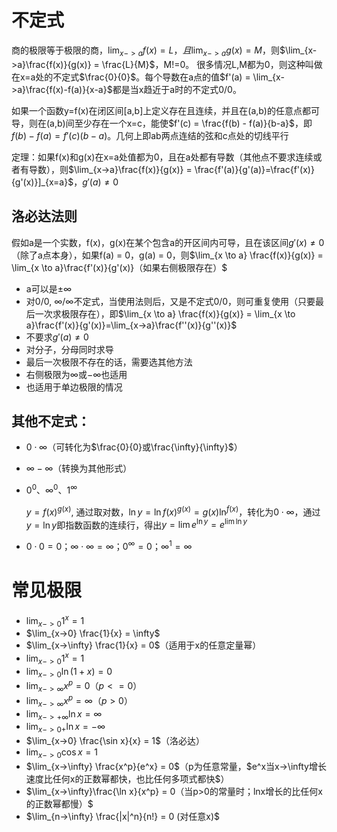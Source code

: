 # 不定式
商的极限等于极限的商，$\lim_{x->a}f(x) = L，且\lim_{x->a}g(x) = M$，则$\lim_{x->a}\frac{f(x)}{g(x)} = \frac{L}{M}$，M!=0。
很多情况L,M都为0，则这种叫做在x=a处的不定式$\frac{0}{0}$。每个导数在a点的值$f'(a) = \lim_{x->a}\frac{f(x)-f(a)}{x-a}$都是当x趋近于a时的不定式0/0。

如果一个函数y=f(x)在闭区间[a,b]上定义存在且连续，并且在(a,b)的任意点都可导，则在(a,b)间至少存在一个x=c，能使$f'(c) = \frac{f(b) - f(a)}{b-a}$，即$f(b) - f(a) = f'(c)(b-a)$。几何上即ab两点连结的弦和c点处的切线平行

定理：如果f(x)和g(x)在x=a处值都为0，且在a处都有导数（其他点不要求连续或者有导数），则$\lim_{x->a}\frac{f(x)}{g(x)} = \frac{f'(a)}{g'(a)}=\frac{f'(x)}{g'(x)}]_{x=a}$，$g'(a)\neq 0$


## 洛必达法则
假如a是一个实数，f(x)，g(x)在某个包含a的开区间内可导，且在该区间$g'(x) \neq 0$（除了a点本身），如果f(a) = 0，g(a) = 0，则$\lim_{x \to a} \frac{f(x)}{g(x)} = \lim_{x \to a}\frac{f'(x)}{g'(x)}（如果右侧极限存在）$

- a可以是$\pm \infty$
- 对0/0, $\infty / \infty$不定式，当使用法则后，又是不定式0/0，则可重复使用（只要最后一次求极限存在），即$\lim_{x \to a} \frac{f(x)}{g(x)} = \lim_{x \to a}\frac{f'(x)}{g'(x)}=\lim_{x->a}\frac{f''(x)}{g''(x)}$
- 不要求$g'(a)\neq0$
- 对分子，分母同时求导
- 最后一次极限不存在的话，需要选其他方法
- 右侧极限为$\infty$或$-\infty$也适用
- 也适用于单边极限的情况
  
## 其他不定式：
  - $0 \cdot \infty$（可转化为$\frac{0}{0}或\frac{\infty}{\infty}$）
  - $\infty - \infty$（转换为其他形式）
  - $0^0$、$\infty^0$、$1^\infty$
  
    $y = f(x)^{g(x)}$, 通过取对数，$\ln y = \ln f(x)^{g(x)} = g(x) \ln^{f(x)}$，转化为$0 \cdot \infty$，通过$y=\ln y$即指数函数的连续行，得出$y = \lim e^{\ln y} = e^{\lim \ln y}$

  - $0\cdot 0 = 0；\infty \cdot \infty = \infty；0^\infty = 0；\infty ^ 1 = \infty$

# 常见极限
- $\lim_{x->0} 1^x = 1$
- $\lim_{x->0} \frac{1}{x} = \infty$
- $\lim_{x->\infty} \frac{1}{x} = 0$（适用于x的任意定量幂）
- $\lim_{x->0} 1^x = 1$
- $\lim_{x->0} \ln (1 + x)= 0$
- $\lim_{x->\infty}x^p=0（p<=0）$
- $\lim_{x->\infty}x^p=\infty（p>0）$
- $\lim_{x->+\infty}\ln x=\infty$
- $\lim_{x->0+}\ln x=-\infty$
- $\lim_{x->0} \frac{\sin x}{x} = 1$（洛必达）
- $\lim_{x->0} \cos x = 1$
- $\lim_{x->\infty} \frac{x^p}{e^x} = 0$（p为任意常量，$e^x当x->\infty增长速度比任何x的正数幂都快，也比任何多项式都快$）
- $\lim_{x->\infty}\frac{\ln x}{x^p} = 0（当p>0的常量时；lnx增长的比任何x的正数幂都慢）$
- $\lim_{n->\infty} \frac{|x|^n}{n!} = 0 (对任意x)$
